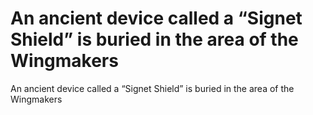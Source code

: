 # An ancient device called a “Signet Shield” is buried in the area of the Wingmakers

An ancient device called a “Signet Shield” is buried in the area of the Wingmakers